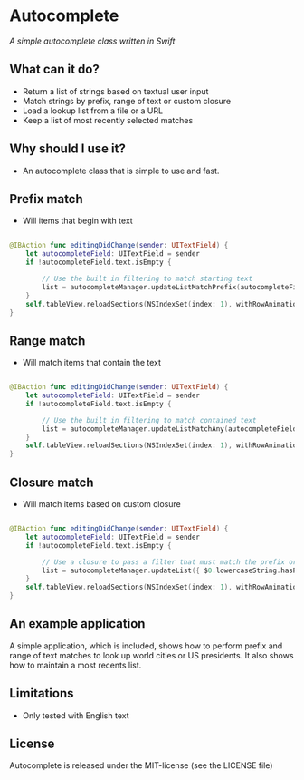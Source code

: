 # Autocomplete

_A simple autocomplete class written in Swift_

## What can it do?

- Return a list of strings based on textual user input
- Match strings by prefix, range of text or custom closure
- Load a lookup list from a file or a URL
- Keep a list of most recently selected matches

## Why should I use it?

- An autocomplete class that is simple to use and fast.

## Prefix match

- Will items that begin with text

```Swift

@IBAction func editingDidChange(sender: UITextField) {
    let autocompleteField: UITextField = sender
    if !autocompleteField.text.isEmpty {

        // Use the built in filtering to match starting text
        list = autocompleteManager.updateListMatchPrefix(autocompleteField.text)
    }
    self.tableView.reloadSections(NSIndexSet(index: 1), withRowAnimation: UITableViewRowAnimation.Fade)
}

```

## Range match 

- Will match items that contain the text

```Swift

@IBAction func editingDidChange(sender: UITextField) {
    let autocompleteField: UITextField = sender
    if !autocompleteField.text.isEmpty {

        // Use the built in filtering to match contained text
        list = autocompleteManager.updateListMatchAny(autocompleteField.text)
    }
    self.tableView.reloadSections(NSIndexSet(index: 1), withRowAnimation: UITableViewRowAnimation.Fade)
}

```

## Closure match

- Will match items based on custom closure

```Swift

@IBAction func editingDidChange(sender: UITextField) {
    let autocompleteField: UITextField = sender
    if !autocompleteField.text.isEmpty {

        // Use a closure to pass a filter that must match the prefix or the suffix
        list = autocompleteManager.updateList({ $0.lowercaseString.hasPrefix(autocompleteField.text.lowercaseString) || $0.lowercaseString.hasSuffix(autocompleteField.text.lowercaseString) })
    }
    self.tableView.reloadSections(NSIndexSet(index: 1), withRowAnimation: UITableViewRowAnimation.Fade)
}

```

## An example application

A simple application, which is included, shows how to perform prefix and range of text matches to look up world cities or US presidents. It also shows how to maintain a most recents list.


## Limitations

- Only tested with English text

## License

Autocomplete is released under the MIT-license (see the LICENSE file)
